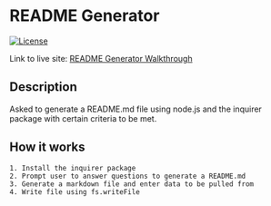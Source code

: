 # README Generator

[![License](https://img.shields.io/badge/License-MIT-blue.svg)](https://opensource.org/licenses/MIT)

Link to live site: [README Generator Walkthrough]()

## Description
Asked to generate a README.md file using node.js and the inquirer package with certain criteria to be met.

## How it works
    1. Install the inquirer package
    2. Prompt user to answer questions to generate a README.md
    3. Generate a markdown file and enter data to be pulled from
    4. Write file using fs.writeFile

